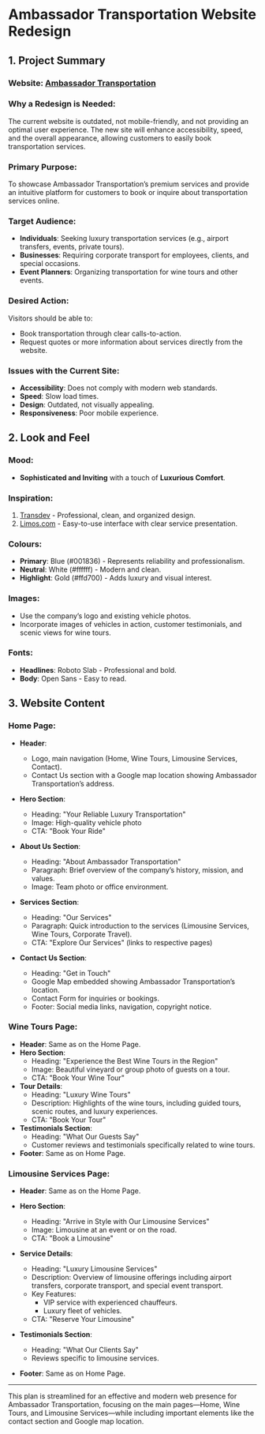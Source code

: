 # Ambassador Transportation Website Redesign

## 1. Project Summary

### Website: [Ambassador Transportation](https://ambassadortransportation.net)

### Why a Redesign is Needed:

The current website is outdated, not mobile-friendly, and not providing an optimal user experience. The new site will enhance accessibility, speed, and the overall appearance, allowing customers to easily book transportation services.

### Primary Purpose:

To showcase Ambassador Transportation’s premium services and provide an intuitive platform for customers to book or inquire about transportation services online.

### Target Audience:

- **Individuals**: Seeking luxury transportation services (e.g., airport transfers, events, private tours).
- **Businesses**: Requiring corporate transport for employees, clients, and special occasions.
- **Event Planners**: Organizing transportation for wine tours and other events.

### Desired Action:

Visitors should be able to:

- Book transportation through clear calls-to-action.
- Request quotes or more information about services directly from the website.

### Issues with the Current Site:

- **Accessibility**: Does not comply with modern web standards.
- **Speed**: Slow load times.
- **Design**: Outdated, not visually appealing.
- **Responsiveness**: Poor mobile experience.

## 2. Look and Feel

### Mood:

- **Sophisticated and Inviting** with a touch of **Luxurious Comfort**.

### Inspiration:

1. [Transdev](https://www.transdev.com) - Professional, clean, and organized design.
2. [Limos.com](https://www.limos.com) - Easy-to-use interface with clear service presentation.

### Colours:

- **Primary**: Blue (#001836) - Represents reliability and professionalism.
- **Neutral**: White (#ffffff) - Modern and clean.
- **Highlight**: Gold (#ffd700) - Adds luxury and visual interest.

### Images:

- Use the company’s logo and existing vehicle photos.
- Incorporate images of vehicles in action, customer testimonials, and scenic views for wine tours.

### Fonts:

- **Headlines**: Roboto Slab - Professional and bold.
- **Body**: Open Sans - Easy to read.

## 3. Website Content

### Home Page:

- **Header**:
  - Logo, main navigation (Home, Wine Tours, Limousine Services, Contact).
  - Contact Us section with a Google map location showing Ambassador Transportation’s address.
- **Hero Section**:

  - Heading: "Your Reliable Luxury Transportation"
  - Image: High-quality vehicle photo
  - CTA: "Book Your Ride"

- **About Us Section**:
  - Heading: "About Ambassador Transportation"
  - Paragraph: Brief overview of the company’s history, mission, and values.
  - Image: Team photo or office environment.
- **Services Section**:

  - Heading: "Our Services"
  - Paragraph: Quick introduction to the services (Limousine Services, Wine Tours, Corporate Travel).
  - CTA: "Explore Our Services" (links to respective pages)

- **Contact Us Section**:
  - Heading: "Get in Touch"
  - Google Map embedded showing Ambassador Transportation’s location.
  - Contact Form for inquiries or bookings.
  - Footer: Social media links, navigation, copyright notice.

### Wine Tours Page:

- **Header**: Same as on the Home Page.
- **Hero Section**:
  - Heading: "Experience the Best Wine Tours in the Region"
  - Image: Beautiful vineyard or group photo of guests on a tour.
  - CTA: "Book Your Wine Tour"
- **Tour Details**:
  - Heading: "Luxury Wine Tours"
  - Description: Highlights of the wine tours, including guided tours, scenic routes, and luxury experiences.
  - CTA: "Book Your Tour"
- **Testimonials Section**:
  - Heading: "What Our Guests Say"
  - Customer reviews and testimonials specifically related to wine tours.
- **Footer**: Same as on Home Page.

### Limousine Services Page:

- **Header**: Same as on the Home Page.
- **Hero Section**:
  - Heading: "Arrive in Style with Our Limousine Services"
  - Image: Limousine at an event or on the road.
  - CTA: "Book a Limousine"
- **Service Details**:

  - Heading: "Luxury Limousine Services"
  - Description: Overview of limousine offerings including airport transfers, corporate transport, and special event transport.
  - Key Features:
    - VIP service with experienced chauffeurs.
    - Luxury fleet of vehicles.
  - CTA: "Reserve Your Limousine"

- **Testimonials Section**:
  - Heading: "What Our Clients Say"
  - Reviews specific to limousine services.
- **Footer**: Same as on Home Page.

---

This plan is streamlined for an effective and modern web presence for Ambassador Transportation, focusing on the main pages—Home, Wine Tours, and Limousine Services—while including important elements like the contact section and Google map location.
